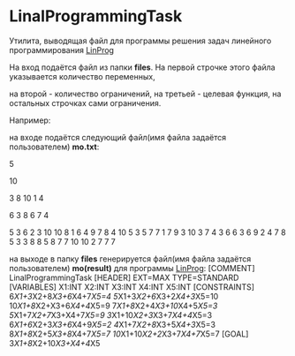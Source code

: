 # LinalProgrammingTask
Утилита, выводящая файл для программы решения задач линейного программирования [LinProg](http://linprog.skysense.ru/)

На вход подаётся файл из папки **files**. На первой строчке этого файла указывается количество переменных,

на второй - количество ограничений, на третьей - целевая функция, на остальных строчках сами ограничения.

Например:

на входе подаётся следующий файл(имя файла задаётся пользователем) **mo.txt**:

5

10

3 8 10 1 4

6 3 8 6 7 4

5 3 6 2 3 10
10 8 1 6 4 9
7 8 4 10 5 3
5 7 7 1 7 9
3 10 3 7 4 3
6 6 3 6 9 2
4 7 8 5 3 3
8 8 5 8 7 7
10 10 2 7 7 7

на выходе в папку **files** генерируется файл(имя файла задаётся пользователем) **mo(result)** для программы [LinProg](http://linprog.skysense.ru/):
[COMMENT]
LinalProgrammingTask
[HEADER]
EXT=MAX
TYPE=STANDARD
[VARIABLES]
X1:INT
X2:INT
X3:INT
X4:INT
X5:INT
[CONSTRAINTS]
6*X1+3*X2+8*X3+6*X4+7*X5=4
5*X1+3*X2+6*X3+2*X4+3*X5=10
10*X1+8*X2+X3+6*X4+4*X5=9
7*X1+8*X2+4*X3+10*X4+5*X5=3
5*X1+7*X2+7*X3+X4+7*X5=9
3*X1+10*X2+3*X3+7*X4+4*X5=3
6*X1+6*X2+3*X3+6*X4+9*X5=2
4*X1+7*X2+8*X3+5*X4+3*X5=3
8*X1+8*X2+5*X3+8*X4+7*X5=7
10*X1+10*X2+2*X3+7*X4+7*X5=7
[GOAL]
3*X1+8*X2+10*X3+X4+4*X5

